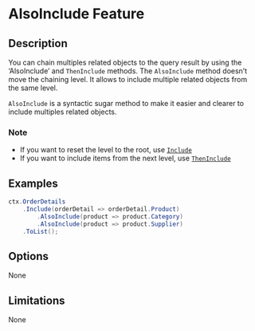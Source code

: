 # AlsoInclude Feature

## Description
You can chain multiples related objects to the query result by using the ‘AlsoInclude’ and `ThenInclude` methods. The `AlsoInclude` method doesn’t move the chaining level. It allows to include multiple related objects from the same level.

`AlsoInclude` is a syntactic sugar method to make it easier and clearer to include multiples related objects.

### Note
- If you want to reset the level to the root, use [`Include`](/include)
- If you want to include items from the next level, use [`ThenInclude`](/then-include)

## Examples
```csharp
ctx.OrderDetails
	.Include(orderDetail => orderDetail.Product)
		.AlsoInclude(product => product.Category)
		.AlsoInclude(product => product.Supplier)
	.ToList();
```

## Options
None

## Limitations
None

